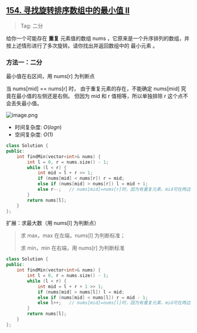 ## [154. 寻找旋转排序数组中的最小值 II](https://leetcode.cn/problems/find-minimum-in-rotated-sorted-array-ii/description/)

> Tag: 二分

给你一个可能存在 **重复** 元素值的数组 nums ，它原来是一个升序排列的数组，并按上述情形进行了多次旋转。请你找出并返回数组中的 最小元素 。

### 方法一：二分

最小值在右区间，用 nums[r] 为判断点

当 nums[mid] == nums[r] 时， 由于重复元素的存在，不能确定 nums[mid] 究竟在最小值的左侧还是右侧。
但因为 mid 和 r 值相等，所以单独排除 r 这个点不会丢失最小值。

![image.png](https://imgs.alfly.cn/156a91c77989f8f9.png)

* 时间复杂度: ${O(logn)}$
* 空间复杂度: ${O(1)}$
```cpp
class Solution {
public:
    int findMin(vector<int>& nums) {
        int l = 0, r = nums.size() - 1;
        while (l < r) {
            int mid = l + r >> 1;
            if (nums[mid] < nums[r]) r = mid;
            else if (nums[mid] > nums[r]) l = mid + 1;
            else r--;   // nums[mid]=nums[r]时，因为有重复元素，mid可在两边，只能排除r这一个点
        }
        return nums[l];
    }
};
```

扩展：求最大数（用 nums[l] 为判断点）

> 求 max，max 在左端，nums[l] 为判断标准；
> 
> 求 min，min 在右端，用 nums[r] 为判断标准

```cpp
class Solution {
public:
    int findMin(vector<int>& nums) {
        int l = 0, r = nums.size() - 1;
        while (l < r) {
            int mid = l + r + 1 >> 1;
            if (nums[mid] > nums[l]) l = mid;
            else if (nums[mid] < nums[l]) r = mid - 1;
            else l++;   // nums[mid]=nums[l]时，因为有重复元素，mid可在两边，只能排除l这一个点
        }
        return nums[l];
    }
};
```